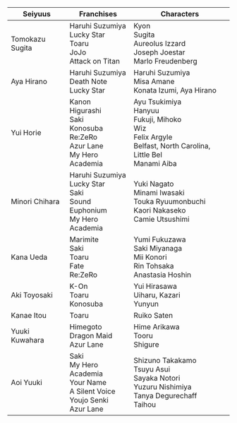 
| Seiyuus         | Franchises                                                                          | Characters                                                                                                             |
| --------------- | ----------------------------------------------------------------------------------- | ---------------------------------------------------------------------------------------------------------------------- |
| Tomokazu Sugita | Haruhi Suzumiya<br>Lucky Star<br>Toaru<br>JoJo<br>Attack on Titan                   | Kyon<br>Sugita<br>Aureolus Izzard<br>Joseph Joestar<br>Marlo Freudenberg                                               |
| Aya Hirano      | Haruhi Suzumiya<br>Death Note<br>Lucky Star                                         | Haruhi Suzumiya<br>Misa Amane<br>Konata Izumi, Aya Hirano                                                              |
| Yui Horie       | Kanon<br>Higurashi<br>Saki<br>Konosuba<br>Re:ZeRo<br>Azur Lane<br>My Hero Academia  | Ayu Tsukimiya<br>Hanyuu<br>Fukuji, Mihoko<br>Wiz<br>Felix Argyle<br>Belfast, North Carolina, Little Bel<br>Manami Aiba |
| Minori Chihara  | Haruhi Suzumiya<br>Lucky Star<br>Saki<br>Sound Euphonium<br>My Hero Academia        | Yuki Nagato<br>Minami Iwasaki<br>Touka Ryuumonbuchi<br>Kaori Nakaseko<br>Camie Utsushimi                               |
| Kana Ueda       | Marimite<br>Saki<br>Toaru<br>Fate<br>Re:ZeRo                                        | Yumi Fukuzawa<br>Saki Miyanaga<br>Mii Konori<br>Rin Tohsaka<br>Anastasia Hoshin                                        |
| Aki Toyosaki    | K-On<br>Toaru<br>Konosuba                                                           | Yui Hirasawa<br>Uiharu, Kazari<br>Yunyun                                                                               |
| Kanae Itou      | Toaru                                                                               | Ruiko Saten                                                                                                            |
| Yuuki Kuwahara  | Himegoto<br>Dragon Maid<br>Azur Lane                                                | Hime Arikawa<br>Tooru<br>Shigure                                                                                       |
| Aoi Yuuki       | Saki<br>My Hero Academia<br>Your Name<br>A Silent Voice<br>Youjo Senki<br>Azur Lane | Shizuno Takakamo<br>Tsuyu Asui<br>Sayaka Notori<br>Yuzuru Nishimiya<br>Tanya Degurechaff<br>Taihou                     |
